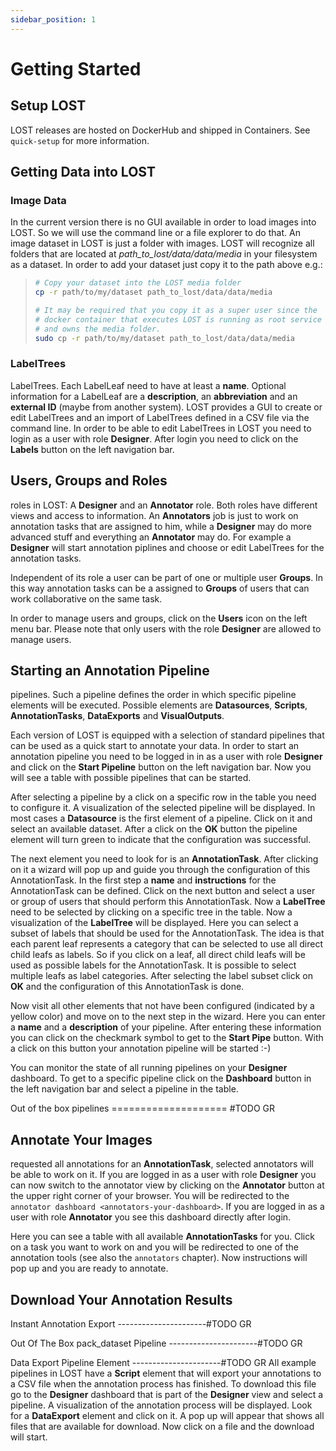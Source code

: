 ```yaml
---
sidebar_position: 1
---
```


# Getting Started

## Setup LOST

LOST releases are hosted on DockerHub and shipped in Containers. See
`quick-setup` for more information.

## Getting Data into LOST

### Image Data

In the current version there is no GUI available in order to load images
into LOST. So we will use the command line or a file explorer to do
that. An image dataset in LOST is just a folder with images. LOST will
recognize all folders that are located at *path_to_lost/data/data/media*
in your filesystem as a dataset. In order to add your dataset just copy
it to the path above e.g.:

> ``` bash
> # Copy your dataset into the LOST media folder
> cp -r path/to/my/dataset path_to_lost/data/data/media 
>
> # It may be required that you copy it as a super user since the 
> # docker container that executes LOST is running as root service 
> # and owns the media folder.
> sudo cp -r path/to/my/dataset path_to_lost/data/data/media
> ```

### LabelTrees

LabelTrees. Each LabelLeaf need to have at least a **name**. Optional
information for a LabelLeaf are a **description**, an **abbreviation**
and an **external ID** (maybe from another system). LOST provides a GUI
to create or edit LabelTrees and an import of LabelTrees defined in a
CSV file via the command line. In order to be able to edit LabelTrees in
LOST you need to login as a user with role **Designer**. After login you
need to click on the **Labels** button on the left navigation bar.

## Users, Groups and Roles

roles in LOST: A **Designer** and an **Annotator** role. Both roles have
different views and access to information. An **Annotators** job is just
to work on annotation tasks that are assigned to him, while a
**Designer** may do more advanced stuff and everything an **Annotator**
may do. For example a **Designer** will start annotation piplines and
choose or edit LabelTrees for the annotation tasks.

Independent of its role a user can be part of one or multiple user
**Groups**. In this way annotation tasks can be a assigned to **Groups**
of users that can work collaborative on the same task.

In order to manage users and groups, click on the **Users** icon on the
left menu bar. Please note that only users with the role **Designer**
are allowed to manage users.

## Starting an Annotation Pipeline

pipelines. Such a pipeline defines the order in which specific pipeline
elements will be executed. Possible elements are **Datasources**,
**Scripts**, **AnnotationTasks**, **DataExports** and **VisualOutputs**.

Each version of LOST is equipped with a selection of standard pipelines
that can be used as a quick start to annotate your data. In order to
start an annotation pipeline you need to be logged in in as a user with
role **Designer** and click on the **Start Pipeline** button on the left
navigation bar. Now you will see a table with possible pipelines that
can be started.

After selecting a pipeline by a click on a specific row in the table you
need to configure it. A visualization of the selected pipeline will be
displayed. In most cases a **Datasource** is the first element of a
pipeline. Click on it and select an available dataset. After a click on
the **OK** button the pipeline element will turn green to indicate that
the configuration was successful.

The next element you need to look for is an **AnnotationTask**. After
clicking on it a wizard will pop up and guide you through the
configuration of this AnnotationTask. In the first step a **name** and
**instructions** for the AnnotationTask can be defined. Click on the
next button and select a user or group of users that should perform this
AnnotationTask. Now a **LabelTree** need to be selected by clicking on a
specific tree in the table. Now a visualization of the **LabelTree**
will be displayed. Here you can select a subset of labels that should be
used for the AnnotationTask. The idea is that each parent leaf
represents a category that can be selected to use all direct child leafs
as labels. So if you click on a leaf, all direct child leafs will be
used as possible labels for the AnnotationTask. It is possible to select
multiple leafs as label categories. After selecting the label subset
click on **OK** and the configuration of this AnnotationTask is done.

Now visit all other elements that not have been configured (indicated by
a yellow color) and move on to the next step in the wizard. Here you can
enter a **name** and a **description** of your pipeline. After entering
these information you can click on the checkmark symbol to get to the
**Start Pipe** button. With a click on this button your annotation
pipeline will be started :-)

You can monitor the state of all running pipelines on your **Designer**
dashboard. To get to a specific pipeline click on the **Dashboard**
button in the left navigation bar and select a pipeline in the table.

Out of the box pipelines ==================== #TODO GR

## Annotate Your Images

requested all annotations for an **AnnotationTask**, selected annotators
will be able to work on it. If you are logged in as a user with role
**Designer** you can now switch to the annotator view by clicking on the
**Annotator** button at the upper right corner of your browser. You will
be redirected to the
`annotator dashboard <annotators-your-dashboard>`. If you are logged in as a user with role **Annotator** you
see this dashboard directly after login.

Here you can see a table with all available **AnnotationTasks** for you.
Click on a task you want to work on and you will be redirected to one of
the annotation tools (see also the `annotators` chapter). Now instructions will pop up and you are ready to
annotate.

## Download Your Annotation Results

Instant Annotation Export
\-\-\-\-\-\-\-\-\-\-\-\-\-\-\-\-\-\-\-\-\--#TODO GR

Out Of The Box pack_dataset Pipeline
\-\-\-\-\-\-\-\-\-\-\-\-\-\-\-\-\-\-\-\-\--#TODO GR

Data Export Pipeline Element
\-\-\-\-\-\-\-\-\-\-\-\-\-\-\-\-\-\-\-\-\--#TODO GR All example
pipelines in LOST have a **Script** element that will export your
annotations to a CSV file when the annotation process has finished. To
download this file go to the **Designer** dashboard that is part of the
**Designer** view and select a pipeline. A visualization of the
annotation process will be displayed. Look for a **DataExport** element
and click on it. A pop up will appear that shows all files that are
available for download. Now click on a file and the download will start.
